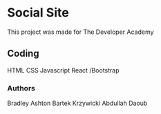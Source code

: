 # Social Site

This project was made for The Developer Academy
## Coding

HTML
CSS
Javascript
React
/Bootstrap

### Authors

Bradley Ashton
Bartek Krzywicki
Abdullah Daoub